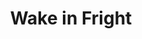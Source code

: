 ---
title: "Wake in Fright"
year: 1971
rating: 4.5
stars: "★★★★½"
rewatched: false
permalink: "wake-in-fright"
watched_on: 2023-09-03
---